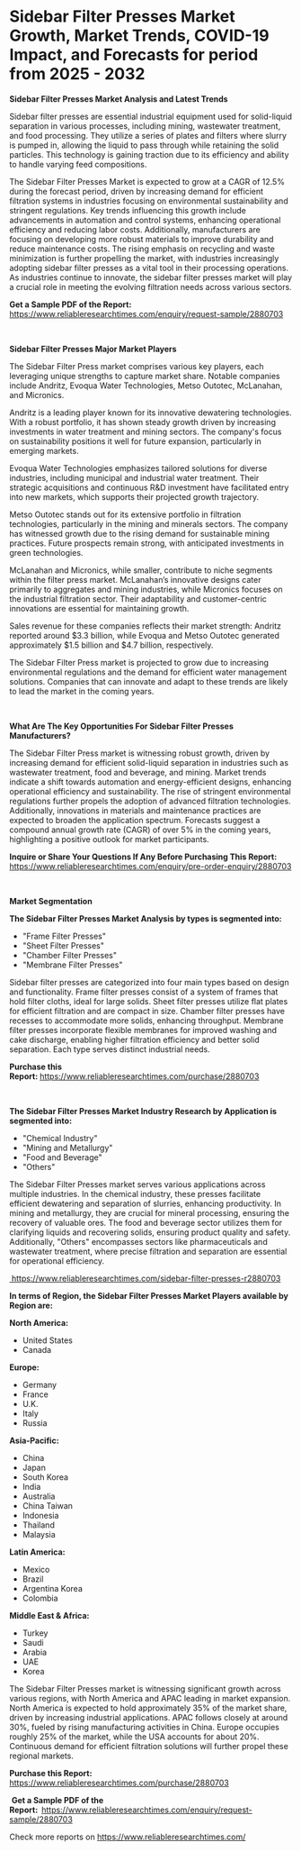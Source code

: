 <p><h1>Sidebar Filter Presses Market Growth, Market Trends, COVID-19 Impact, and Forecasts for period from 2025 - 2032</h1></p><p><strong>Sidebar Filter Presses Market Analysis and Latest Trends</strong></p>
<p><p>Sidebar filter presses are essential industrial equipment used for solid-liquid separation in various processes, including mining, wastewater treatment, and food processing. They utilize a series of plates and filters where slurry is pumped in, allowing the liquid to pass through while retaining the solid particles. This technology is gaining traction due to its efficiency and ability to handle varying feed compositions.</p><p>The Sidebar Filter Presses Market is expected to grow at a CAGR of 12.5% during the forecast period, driven by increasing demand for efficient filtration systems in industries focusing on environmental sustainability and stringent regulations. Key trends influencing this growth include advancements in automation and control systems, enhancing operational efficiency and reducing labor costs. Additionally, manufacturers are focusing on developing more robust materials to improve durability and reduce maintenance costs. The rising emphasis on recycling and waste minimization is further propelling the market, with industries increasingly adopting sidebar filter presses as a vital tool in their processing operations. As industries continue to innovate, the sidebar filter presses market will play a crucial role in meeting the evolving filtration needs across various sectors.</p></p>
<p><strong>Get a Sample PDF of the Report:&nbsp;</strong> <a href="https://www.reliableresearchtimes.com/enquiry/request-sample/2880703?utm_campaign=3214&utm_medium=2&utm_source=Github&utm_content=ia&utm_term=12032025&utm_id=sidebar-filter-presses">https://www.reliableresearchtimes.com/enquiry/request-sample/2880703</a></p>
<p>&nbsp;</p>
<p><strong>Sidebar Filter Presses Major Market Players</strong></p>
<p><p>The Sidebar Filter Press market comprises various key players, each leveraging unique strengths to capture market share. Notable companies include Andritz, Evoqua Water Technologies, Metso Outotec, McLanahan, and Micronics.</p><p>Andritz is a leading player known for its innovative dewatering technologies. With a robust portfolio, it has shown steady growth driven by increasing investments in water treatment and mining sectors. The company's focus on sustainability positions it well for future expansion, particularly in emerging markets.</p><p>Evoqua Water Technologies emphasizes tailored solutions for diverse industries, including municipal and industrial water treatment. Their strategic acquisitions and continuous R&D investment have facilitated entry into new markets, which supports their projected growth trajectory.</p><p>Metso Outotec stands out for its extensive portfolio in filtration technologies, particularly in the mining and minerals sectors. The company has witnessed growth due to the rising demand for sustainable mining practices. Future prospects remain strong, with anticipated investments in green technologies.</p><p>McLanahan and Micronics, while smaller, contribute to niche segments within the filter press market. McLanahan’s innovative designs cater primarily to aggregates and mining industries, while Micronics focuses on the industrial filtration sector. Their adaptability and customer-centric innovations are essential for maintaining growth.</p><p>Sales revenue for these companies reflects their market strength: Andritz reported around $3.3 billion, while Evoqua and Metso Outotec generated approximately $1.5 billion and $4.7 billion, respectively. </p><p>The Sidebar Filter Press market is projected to grow due to increasing environmental regulations and the demand for efficient water management solutions. Companies that can innovate and adapt to these trends are likely to lead the market in the coming years.</p></p>
<p>&nbsp;</p>
<p><strong>What Are The Key Opportunities For Sidebar Filter Presses Manufacturers?</strong></p>
<p><p>The Sidebar Filter Press market is witnessing robust growth, driven by increasing demand for efficient solid-liquid separation in industries such as wastewater treatment, food and beverage, and mining. Market trends indicate a shift towards automation and energy-efficient designs, enhancing operational efficiency and sustainability. The rise of stringent environmental regulations further propels the adoption of advanced filtration technologies. Additionally, innovations in materials and maintenance practices are expected to broaden the application spectrum. Forecasts suggest a compound annual growth rate (CAGR) of over 5% in the coming years, highlighting a positive outlook for market participants.</p></p>
<p><strong>Inquire or Share Your Questions If Any Before Purchasing This Report:</strong> <a href="https://www.reliableresearchtimes.com/enquiry/pre-order-enquiry/2880703?utm_campaign=3214&utm_medium=2&utm_source=Github&utm_content=ia&utm_term=12032025&utm_id=sidebar-filter-presses">https://www.reliableresearchtimes.com/enquiry/pre-order-enquiry/2880703</a></p>
<p>&nbsp;</p>
<p><strong>Market Segmentation</strong></p>
<p><strong>The Sidebar Filter Presses Market Analysis by types is segmented into:</strong></p>
<p><ul><li>"Frame Filter Presses"</li><li>"Sheet Filter Presses"</li><li>"Chamber Filter Presses"</li><li>"Membrane Filter Presses"</li></ul></p>
<p><p>Sidebar filter presses are categorized into four main types based on design and functionality. Frame filter presses consist of a system of frames that hold filter cloths, ideal for large solids. Sheet filter presses utilize flat plates for efficient filtration and are compact in size. Chamber filter presses have recesses to accommodate more solids, enhancing throughput. Membrane filter presses incorporate flexible membranes for improved washing and cake discharge, enabling higher filtration efficiency and better solid separation. Each type serves distinct industrial needs.</p></p>
<p><strong>Purchase this Report:&nbsp;</strong><a href="https://www.reliableresearchtimes.com/purchase/2880703?utm_campaign=3214&utm_medium=2&utm_source=Github&utm_content=ia&utm_term=12032025&utm_id=sidebar-filter-presses">https://www.reliableresearchtimes.com/purchase/2880703</a></p>
<p>&nbsp;</p>
<p><strong>The Sidebar Filter Presses Market Industry Research by Application is segmented into:</strong></p>
<p><ul><li>"Chemical Industry"</li><li>"Mining and Metallurgy"</li><li>"Food and Beverage"</li><li>"Others"</li></ul></p>
<p><p>The Sidebar Filter Presses market serves various applications across multiple industries. In the chemical industry, these presses facilitate efficient dewatering and separation of slurries, enhancing productivity. In mining and metallurgy, they are crucial for mineral processing, ensuring the recovery of valuable ores. The food and beverage sector utilizes them for clarifying liquids and recovering solids, ensuring product quality and safety. Additionally, "Others" encompasses sectors like pharmaceuticals and wastewater treatment, where precise filtration and separation are essential for operational efficiency.</p></p>
<p><a href="https://www.reliableresearchtimes.com/sidebar-filter-presses-r2880703?utm_campaign=3214&utm_medium=2&utm_source=Github&utm_content=ia&utm_term=12032025&utm_id=sidebar-filter-presses">&nbsp;https://www.reliableresearchtimes.com/sidebar-filter-presses-r2880703</a></p>
<p><strong>In terms of Region, the Sidebar Filter Presses Market Players available by Region are:</strong></p>
<p>
    <p> <strong> North America: </strong>
        <ul>
            <li>United States</li>
            <li>Canada</li>
        </ul>
        </p> 
    <p> <strong> Europe: </strong>
        <ul>
            <li>Germany</li>
            <li>France</li>
            <li>U.K.</li>
            <li>Italy</li>
            <li>Russia</li>
        </ul>
        </p> 
    <p> <strong> Asia-Pacific: </strong>
        <ul>
            <li>China</li>
            <li>Japan</li>
            <li>South Korea</li>
            <li>India</li>
            <li>Australia</li>
            <li>China Taiwan</li>
            <li>Indonesia</li>
            <li>Thailand</li>
            <li>Malaysia</li>
        </ul>
        </p> 
    <p> <strong> Latin America: </strong>
        <ul>
            <li>Mexico</li>
            <li>Brazil</li>
            <li>Argentina Korea</li>
            <li>Colombia</li>
        </ul>
        </p> 
    <p> <strong> Middle East & Africa: </strong>
        <ul>
            <li>Turkey</li>
            <li>Saudi</li>
            <li>Arabia</li>
            <li>UAE</li>
            <li>Korea</li>
        </ul>
    </p>
    </p>
<p><p>The Sidebar Filter Presses market is witnessing significant growth across various regions, with North America and APAC leading in market expansion. North America is expected to hold approximately 35% of the market share, driven by increasing industrial applications. APAC follows closely at around 30%, fueled by rising manufacturing activities in China. Europe occupies roughly 25% of the market, while the USA accounts for about 20%. Continuous demand for efficient filtration solutions will further propel these regional markets.</p></p>
<p><strong>Purchase this Report: </strong><a href="https://www.reliableresearchtimes.com/purchase/2880703?utm_campaign=3214&utm_medium=2&utm_source=Github&utm_content=ia&utm_term=12032025&utm_id=sidebar-filter-presses">https://www.reliableresearchtimes.com/purchase/2880703</a></p>
<p>&nbsp;<strong>Get a Sample PDF of the Report:&nbsp;&nbsp;</strong><a href="https://www.reliableresearchtimes.com/enquiry/request-sample/2880703?utm_campaign=3214&utm_medium=2&utm_source=Github&utm_content=ia&utm_term=12032025&utm_id=sidebar-filter-presses">https://www.reliableresearchtimes.com/enquiry/request-sample/2880703</a></p>
<p><strong></strong></p>
<p>Check more reports on <a href="https://www.reliableresearchtimes.com/?utm_campaign=3214&utm_medium=2&utm_source=Github&utm_content=ia&utm_term=12032025&utm_id=sidebar-filter-presses">https://www.reliableresearchtimes.com/</a></p>